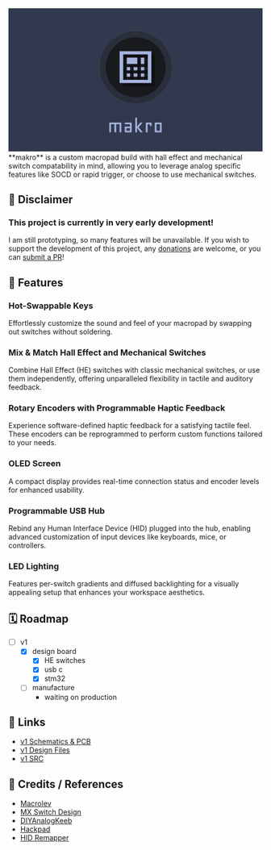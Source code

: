 <img src="assets/banner_text.png" />
**makro** is a custom macropad build with hall effect and mechanical switch compatability in mind, allowing you to leverage analog specific features like SOCD or rapid trigger, or choose to use mechanical switches.

## 🚧 Disclaimer
### This project is currently in very early development!
I am still prototyping, so many features will be unavailable.
If you wish to support the development of this project, any [donations](https://ko-fi.com/M4M8115JLS) are welcome, or you can [submit a PR](https://github.com/meeplabsdev/makro/pulls)!

## 🔧 Features
### **Hot-Swappable Keys**
Effortlessly customize the sound and feel of your macropad by swapping out switches without soldering.

### **Mix & Match Hall Effect and Mechanical Switches**
Combine Hall Effect (HE) switches with classic mechanical switches, or use them independently, offering unparalleled flexibility in tactile and auditory feedback.

### **Rotary Encoders with Programmable Haptic Feedback**
Experience software-defined haptic feedback for a satisfying tactile feel. These encoders can be reprogrammed to perform custom functions tailored to your needs.

### **OLED Screen**
A compact display provides real-time connection status and encoder levels for enhanced usability.

### **Programmable USB Hub**
Rebind any Human Interface Device (HID) plugged into the hub, enabling advanced customization of input devices like keyboards, mice, or controllers.

### **LED Lighting**
Features per-switch gradients and diffused backlighting for a visually appealing setup that enhances your workspace aesthetics.

## 🗓️ Roadmap
* [ ] v1
  * [x] design board
    * [x] HE switches
    * [x] usb c
    * [x] stm32
  * [ ] manufacture
    * waiting on production

## 🔗 Links
* [v1 Schematics & PCB](https://github.com/meeplabsdev/makro/tree/main/schematic/v1/schematic)
* [v1 Design Files](https://github.com/meeplabsdev/makro/tree/main/schematic/v1/design)
* [v1 SRC](https://github.com/meeplabsdev/makro/tree/main/schematic/v1/src)

## 📝 Credits / References
* [Macrolev](https://github.com/heiso/macrolev)
* [MX Switch Design](https://preview.redd.it/5aorm27pz8nb1.png?width=2000&format=png&auto=webp&s=a257e2f60b03b2b7917f5f053f3984c4a51e53e8)
* [DIYAnalogKeeb](https://github.com/tommybee456/DIYAnalogKeeb)
* [Hackpad](https://web.archive.org/web/20250217201234mp_/https://hackpad.hackclub.com/advancedguide)
* [HID Remapper](https://github.com/jfedor2/hid-remapper/tree/master)
